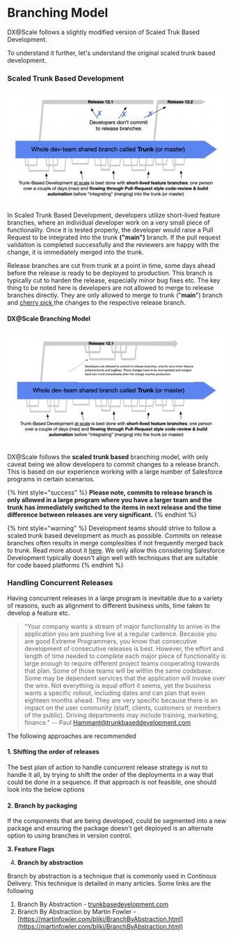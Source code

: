 # Branching Model

DX@Scale follows a slightly modified version of Scaled Truk Based Development. 

To understand it further, let's understand the original scaled trunk based development.

### Scaled Trunk Based Development

![Scaled Trunk Based Development \(c\) trunkbaseddevelopment.com](../.gitbook/assets/image%20%281%29.png)

In Scaled Trunk Based Development, developers utilize short-lived feature branches, where an individual developer work on a very small piece of functionality. Once it is tested properly, the developer would raise a Pull Request to be integrated into the trunk **\("main"\)** branch. If the pull request validation is completed successfully and the reviewers are happy with the change, it is immediately merged into the trunk. 

Release branches are cut from trunk at a point in time, some days ahead before the release is ready to be deployed to production. This branch is typically cut to harden the release, especially minor bug fixes etc. The key thing to be noted here is developers are not allowed to merge to release branches directly. They are only allowed to merge to trunk \("**main**"\) branch and [cherry pick ](https://www.atlassian.com/git/tutorials/cherry-pick)the changes to the respective release branch.

#### DX@Scale Branching Model

![DX@Scale Branch Model](../.gitbook/assets/image%20%2811%29.png)

DX@Scale follows the **scaled trunk based** branching model, with only caveat being we allow developers to commit changes to a release branch. This is based on our experience working with a large number of Salesforce programs in certain scenarios.

{% hint style="success" %}
**Please note, commits to release branch is only allowed in a large program where you have a larger team and the trunk has immediately switched to the items in next release and the time difference between releases are very significant.**
{% endhint %}

{% hint style="warning" %}
Development teams should strive to follow a scaled trunk based development as much as possible.  Commits on release branches often results in merge complexities if not frequently merged back to trunk. Read more about it [here](https://trunkbaseddevelopment.com/branch-for-release/). We only allow this considering Salesforce Development typically doesn't align well with techniques that are suitable for code based platforms
{% endhint %}

### Handling Concurrent Releases

Having concurrent releases in a large program is inevitable due to a variety of reasons, such as alignment to different business units, time taken to develop a feature etc.

> "Your company wants a stream of major functionality to arrive in the application you are pushing live at a regular cadence. Because you are good Extreme Programmers, you know that consecutive development of consecutive releases is best. However, the effort and length of time needed to complete each major piece of functionality is large enough to require different project teams cooperating towards that plan. Some of those teams will be within the same codebase. Some may be dependent services that the application will invoke over the wire. Not everything is equal effort it seems, yet the business wants a specific rollout, including dates and can plan that even eighteen months ahead. They are very specific because there is an impact on the user community \(staff, clients, customers or members of the public\). Driving departments may include training, marketing, finance." -- Paul Hammant@trunkbaseddevelopment.com

The following approaches are recommended 

#### 1. Shifting the order of releases

The best plan of action to handle concurrent release strategy is not to handle it all, by trying to shift the order of the deployments in a way that could be done in a sequence. If that approach is not feasible, one should look into the below options

#### 2. Branch by packaging

If the components that are being developed, could be segmented into a new package and ensuring the package doesn't get deployed is an alternate option to using branches in version control.

**3. Feature Flags**

4. **Branch by abstraction**

Branch by abstraction is a technique that is commonly used in Continous Delivery. This technique is detailed in many articles. Some links are the following

1. Branch By Abstraction - [trunkbasedevelopment.com](https://trunkbaseddevelopment.com/branch-by-abstraction/)
2. Branch By Abstraction by Martin Fowler - [https://martinfowler.com/bliki/BranchByAbstraction.html](https://martinfowler.com/bliki/BranchByAbstraction.html)



